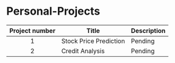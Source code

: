 # Personal-Projects
| Project number | Title | Description |
| :-----------: | ----------- |----------- |
| 1 | Stock Price Prediction | Pending |
| 2 | Credit Analysis | Pending |
